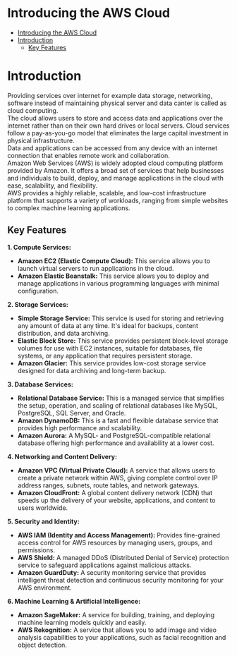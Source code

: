 # Introducing the AWS Cloud
- [Introducing the AWS Cloud](#introducing-the-aws-cloud)
- [Introduction](#introduction)
  - [Key Features](#key-features)

# Introduction
Providing services over internet for example data storage, networking, software instead of maintaining physical server and data canter is called as cloud computing.  
The cloud allows users to store and access data and applications over the internet rather than on their own hard drives or local servers. Cloud services follow a pay-as-you-go model that eliminates the large capital investment in physical infrastructure.  
Data and applications can be accessed from any device with an internet connection that enables remote work and collaboration.  
Amazon Web Services (AWS) is widely adopted cloud computing platform provided by Amazon. It offers a broad set of services that help businesses and individuals to build, deploy, and manage applications in the cloud with ease, scalability, and flexibility.  
AWS provides a highly reliable, scalable, and low-cost infrastructure platform that supports a variety of workloads, ranging from simple websites to complex machine learning applications.
  


## Key Features

**1.	Compute Services:**  
* **Amazon EC2 (Elastic Compute Cloud):** This service allows you to launch virtual servers to run applications in the cloud.  
* **Amazon Elastic Beanstalk:** This service allows you to deploy and manage applications in various programming languages with minimal configuration.  

**2. Storage Services:**  
*	**Simple Storage Service:** This service is used for storing and retrieving any amount of data at any time. It's ideal for backups, content distribution, and data archiving.  
*	**Elastic Block Store:** This service provides persistent block-level storage volumes for use with EC2 instances, suitable for databases, file systems, or any application that requires persistent storage.
*	**Amazon Glacier:** This service provides low-cost storage service designed for data archiving and long-term backup.

**3. Database Services:**
*	**Relational Database Service:** This is a managed service that simplifies the setup, operation, and scaling of relational databases like MySQL, PostgreSQL, SQL Server, and Oracle.
*	**Amazon DynamoDB:** This is a fast and flexible database service that provides high performance and scalability.
*	**Amazon Aurora:** A MySQL- and PostgreSQL-compatible relational database offering high performance and availability at a lower cost.

  
**4.	Networking and Content Delivery:**
* **Amazon VPC (Virtual Private Cloud):** A service that allows users to create a private network within AWS, giving complete control over IP address ranges, subnets, route tables, and network gateways.
*	**Amazon CloudFront:** A global content delivery network (CDN) that speeds up the delivery of your website, applications, and content to users worldwide.  

**5.	Security and Identity:**
* **AWS IAM (Identity and Access Management):** Provides fine-grained access control for AWS resources by managing users, groups, and permissions.
* **AWS Shield:** A managed DDoS (Distributed Denial of Service) protection service to safeguard applications against malicious attacks.
*	**Amazon GuardDuty:** A security monitoring service that provides intelligent threat detection and continuous security monitoring for your AWS environment.

**6.	Machine Learning & Artificial Intelligence:**
*	**Amazon SageMaker:** A service for building, training, and deploying machine learning models quickly and easily.
*	**AWS Rekognition:** A service that allows you to add image and video analysis capabilities to your applications, such as facial recognition and object detection.

